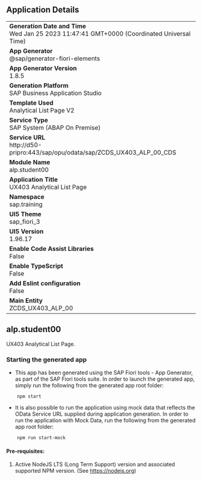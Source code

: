 ## Application Details
|               |
| ------------- |
|**Generation Date and Time**<br>Wed Jan 25 2023 11:47:41 GMT+0000 (Coordinated Universal Time)|
|**App Generator**<br>@sap/generator-fiori-elements|
|**App Generator Version**<br>1.8.5|
|**Generation Platform**<br>SAP Business Application Studio|
|**Template Used**<br>Analytical List Page V2|
|**Service Type**<br>SAP System (ABAP On Premise)|
|**Service URL**<br>http://d50-pripro:443/sap/opu/odata/sap/ZCDS_UX403_ALP_00_CDS
|**Module Name**<br>alp.student00|
|**Application Title**<br>UX403 Analytical List Page|
|**Namespace**<br>sap.training|
|**UI5 Theme**<br>sap_fiori_3|
|**UI5 Version**<br>1.96.17|
|**Enable Code Assist Libraries**<br>False|
|**Enable TypeScript**<br>False|
|**Add Eslint configuration**<br>False|
|**Main Entity**<br>ZCDS_UX403_ALP_00|

## alp.student00

UX403 Analytical List Page.

### Starting the generated app

-   This app has been generated using the SAP Fiori tools - App Generator, as part of the SAP Fiori tools suite.  In order to launch the generated app, simply run the following from the generated app root folder:

```
    npm start
```

- It is also possible to run the application using mock data that reflects the OData Service URL supplied during application generation.  In order to run the application with Mock Data, run the following from the generated app root folder:

```
    npm run start-mock
```

#### Pre-requisites:

1. Active NodeJS LTS (Long Term Support) version and associated supported NPM version.  (See https://nodejs.org)


